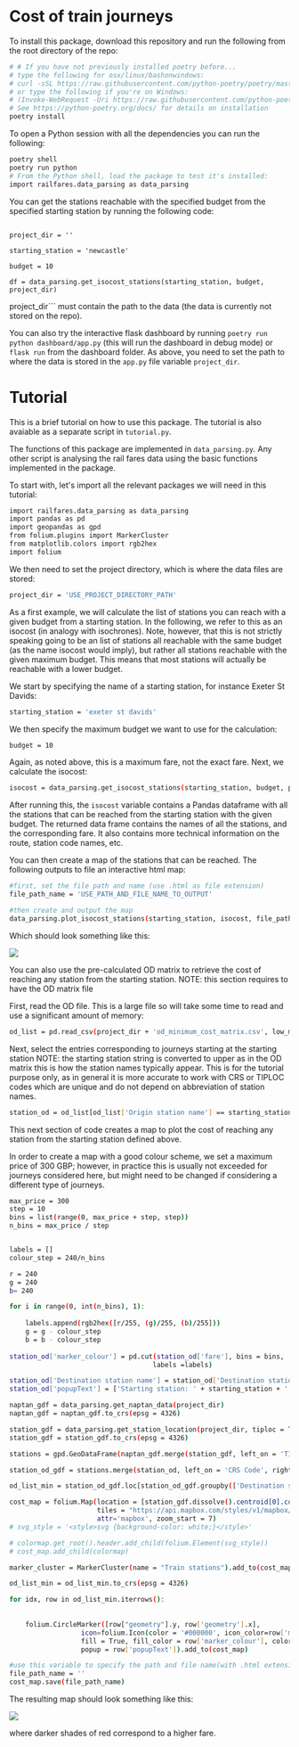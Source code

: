 # Cost of train journeys

To install this package, download this repository and run the following from the root directory of the repo:

```bash
# # If you have not previously installed poetry before...
# type the following for osx/linux/bashonwindows:
# curl -sSL https://raw.githubusercontent.com/python-poetry/poetry/master/get-poetry.py | python -
# or type the following if you're on Windows:
# (Invoke-WebRequest -Uri https://raw.githubusercontent.com/python-poetry/poetry/master/get-poetry.py -UseBasicParsing).Content | python -
# See https://python-poetry.org/docs/ for details on installation
poetry install
```

To open a Python session with all the dependencies you can run the following:

```bash
poetry shell
poetry run python
# From the Python shell, load the package to test it's installed:
import railfares.data_parsing as data_parsing
```

You can get the stations reachable with the specified budget from the specified starting station by running the following code:

```import railfares.data_parsing as data_parsing

project_dir = ''

starting_station = 'newcastle'

budget = 10

df = data_parsing.get_isocost_stations(starting_station, budget, project_dir)
```

project_dir``` must contain the path to the data (the data is currently not stored on the repo).

You can also try the interactive flask dashboard by running ```poetry run python dashboard/app.py``` (this will run the dashboard in debug mode) or ```flask run``` from the dashboard folder. As above, you need to set the path to where the data is stored in the ```app.py``` file variable ```project_dir```.

# Tutorial
This is a brief tutorial on how to use this package. The tutorial is also avaiable as a separate script in ```tutorial.py```.

The functions of this package are implemented in ```data_parsing.py```. Any other script is analysing the rail fares data using the basic functions implemented in the package.

To start with, let's import all the relevant packages we will need in this tutorial:

```bash
import railfares.data_parsing as data_parsing
import pandas as pd
import geopandas as gpd
from folium.plugins import MarkerCluster
from matplotlib.colors import rgb2hex
import folium
```
We then need to set the project directory, which is where the data files are stored:

```bash
project_dir = 'USE_PROJECT_DIRECTORY_PATH'
```

As a first example, we will calculate the list of stations you can reach with a given budget from a starting station.
In the following, we refer to this as an isocost (in analogy with isochrones). Note, however, that this is not strictly speaking going to be an list of stations all reachable with the same budget (as the name isocost would imply), but rather all stations reachable with the given maximum budget.
This means that most stations will actually be reachable with a lower budget.

We start by specifying the name of a starting station, for instance Exeter St Davids:

```bash
starting_station = 'exeter st davids'
```

We then specify the maximum budget we want to use for the calculation:
```bash
budget = 10
```
Again, as noted above, this is a maximum fare, not the exact fare.
Next, we calculate the isocost:
```bash
isocost = data_parsing.get_isocost_stations(starting_station, budget, project_dir)
```

After running this, the ```isocost``` variable contains a Pandas dataframe with all the
stations that can be reached from the starting station with the given budget.
The returned data frame contains the names of all the stations, and the
corresponding fare. It also contains more technical information on the route,
station code names, etc.


You can then create a map of the stations that can be reached. The following
outputs to file an interactive html map:
```bash
#first, set the file path and name (use .html as file extension)
file_path_name = 'USE_PATH_AND_FILE_NAME_TO_OUTPUT'

#then create and output the map
data_parsing.plot_isocost_stations(starting_station, isocost, file_path_name, project_dir)
````

Which should look something  like this:

<img src = "Figures/exeter_10_pounds_isocost.png"/>


You can also use the pre-calculated OD matrix to retrieve the cost of reaching
any station from the starting station. NOTE: this section requires to have the OD matrix file

First, read the OD file. This is a large file so will take some time to read
and use a significant amount of memory:
```bash
od_list = pd.read_csv(project_dir + 'od_minimum_cost_matrix.csv', low_memory = False)
```

Next, select the entries corresponding to journeys starting at the starting station
NOTE: the starting station string is converted to upper as in the OD matrix
this is how the station names typically appear. This is for the tutorial purpose
only, as in general it is more accurate to work with CRS or TIPLOC codes which are
unique and do not depend on abbreviation of station names.
```bash
station_od = od_list[od_list['Origin station name'] == starting_station.upper()].copy()
```

This next section of code creates a map to plot the cost of reaching any station
from the starting station defined above.

In order to create a map with a good colour scheme, we set a maximum price
of 300 GBP; however, in practice this is usually not exceeded for journeys considered
here, but might need to be changed if considering a different type of journeys.

```bash
max_price = 300
step = 10
bins = list(range(0, max_price + step, step))
n_bins = max_price / step


labels = []
colour_step = 240/n_bins

r = 240
g = 240
b= 240

for i in range(0, int(n_bins), 1):
    
    labels.append(rgb2hex([r/255, (g)/255, (b)/255]))
    g = g - colour_step
    b = b - colour_step
    
station_od['marker_colour'] = pd.cut(station_od['fare'], bins = bins,
                                    labels =labels)

station_od['Destination station name'] = station_od['Destination station name'].str.rstrip()
station_od['popupText'] = ['Starting station: ' + starting_station + ',<br> Destination station: ' + row['Destination station name'].lower() + ',<br> Fare: £' + str(row['fare']).ljust(4,'0') for idx, row in station_od.iterrows()]

naptan_gdf = data_parsing.get_naptan_data(project_dir)
naptan_gdf = naptan_gdf.to_crs(epsg = 4326)

station_gdf = data_parsing.get_station_location(project_dir, tiploc = True)
station_gdf = station_gdf.to_crs(epsg = 4326)

stations = gpd.GeoDataFrame(naptan_gdf.merge(station_gdf, left_on = 'TIPLOC', right_on = 'tiploc_code', how = 'left').drop(columns = ['geometry_y', 'Easting', 'Northing'], axis = 1).rename(columns = {'geometry_x': 'geometry'}))

station_od_gdf = stations.merge(station_od, left_on = 'CRS Code', right_on = 'destination_crs')

od_list_min = station_od_gdf.loc[station_od_gdf.groupby(['Destination station name'])['fare'].idxmin()]

cost_map = folium.Map(location = [station_gdf.dissolve().centroid[0].coords[0][1],station_gdf.dissolve().centroid[0].coords[0][0]], 
                      tiles = "https://api.mapbox.com/styles/v1/mapbox/dark-v10/tiles/{z}/{x}/{y}?access_token=pk.eyJ1IjoiZmVkZWJvdHRhIiwiYSI6ImNsNnZzZmx1bDA0aXozYnA5NHNxc2oxYm4ifQ.NH-kHQqlCLP3OVnx5ygJlQ",
                      attr='mapbox', zoom_start = 7)
# svg_style = '<style>svg {background-color: white;}</style>'

# colormap.get_root().header.add_child(folium.Element(svg_style))
# cost_map.add_child(colormap)

marker_cluster = MarkerCluster(name = "Train stations").add_to(cost_map)

od_list_min = od_list_min.to_crs(epsg = 4326)

for idx, row in od_list_min.iterrows():
    
    
    folium.CircleMarker([row["geometry"].y, row['geometry'].x],
                  icon=folium.Icon(color = '#000000', icon_color=row['marker_colour']),
                  fill = True, fill_color = row['marker_colour'], color = '#000000', fill_opacity = 0.75, radius = 8, weight = 1,
                  popup = row['popupText']).add_to(cost_map)

#use this variable to specify the path and file name(with .html extension) where the map should be saved
file_path_name = ''
cost_map.save(file_path_name)

```

The resulting map should look something like this:

<img src = "Figures/exeter_cost_map.png"/>

where darker shades of red correspond to a higher fare.

